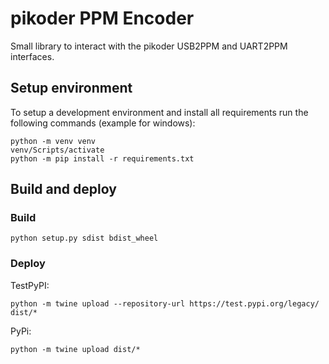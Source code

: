 # pikoder PPM Encoder

Small library to interact with the pikoder USB2PPM and UART2PPM interfaces.

## Setup environment

To setup a development environment and install all requirements run the following commands (example for windows):

    python -m venv venv
    venv/Scripts/activate
    python -m pip install -r requirements.txt

## Build and deploy

### Build

    python setup.py sdist bdist_wheel

### Deploy

TestPyPI:

    python -m twine upload --repository-url https://test.pypi.org/legacy/ dist/*
    
PyPi:

    python -m twine upload dist/*